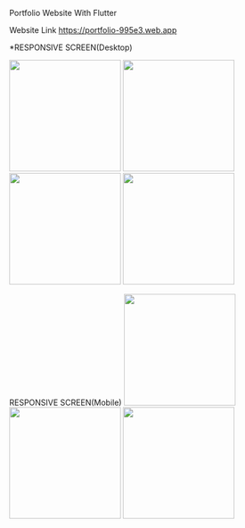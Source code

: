 Portfolio Website With Flutter

Website Link 
https://portfolio-995e3.web.app

*RESPONSIVE SCREEN(Desktop)

<img src="https://user-images.githubusercontent.com/53872301/164890561-88b07344-72cf-4847-83bb-c36ecb69aca3.png" width="200"/>

<img src="https://user-images.githubusercontent.com/53872301/211150881-02d7b8d8-7c07-45c7-958c-5abac2b5ac66.png" width="200"/>
<img src="https://user-images.githubusercontent.com/53872301/211150899-76038d2e-ffe4-45d1-8864-7ba952c621a9.png" width="200"/>
<img src="https://user-images.githubusercontent.com/53872301/211150906-d62fd499-3087-44d7-840b-391923f3f720.png" width="200"/>
<p>

RESPONSIVE SCREEN(Mobile)
<img src="https://user-images.githubusercontent.com/53872301/221426814-f4e3e241-ac48-4c1e-9585-8fb593f77a25.png" width="200"/>
<img src="https://user-images.githubusercontent.com/53872301/221426817-192a95b7-7130-42b8-9e94-11e35e69da82.png" width="200"/>
<img src="https://user-images.githubusercontent.com/53872301/221426818-3b05d972-c0a2-4a91-9a18-8511e0ef9549.png" width="200"/>
